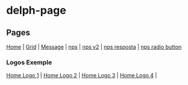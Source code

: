 # delph-page

## Pages

[Home](https://dekionbr.github.io/delph-page/static/home.html) | [Grid](https://dekionbr.github.io/delph-page/static/grid.html) | [Message](https://dekionbr.github.io/delph-page/static/message.html) | [nps](https://dekionbr.github.io/delph-page/static/nps.html) | [nps v2](https://dekionbr.github.io/delph-page/static/nps-v2.html) | [nps resposta](https://dekionbr.github.io/delph-page/static/nps-result.html) | [nps radio button](https://dekionbr.github.io/delph-page/static/nps-radio.html)

### Logos Exemple

[Home Logo 1](https://dekionbr.github.io/delph-page/static/home-logo.html) | 
[Home Logo 2](https://dekionbr.github.io/delph-page/static/home-logo2.html) | 
[Home Logo 3](https://dekionbr.github.io/delph-page/static/home-logo3.html) | 
[Home Logo 4](https://dekionbr.github.io/delph-page/static/home-logo4.html) | 
